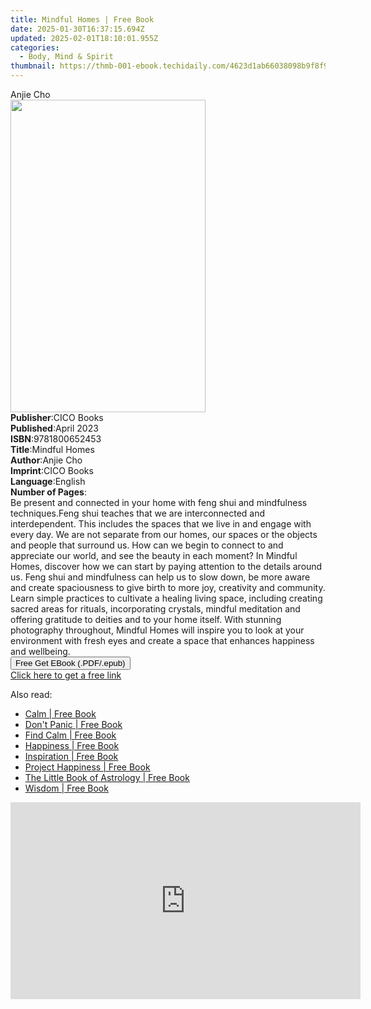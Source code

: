 ```yaml
---
title: Mindful Homes | Free Book
date: 2025-01-30T16:37:15.694Z
updated: 2025-02-01T18:10:01.955Z
categories:
  - Body, Mind & Spirit
thumbnail: https://thmb-001-ebook.techidaily.com/4623d1ab66038098b9f8f9999971b802264317d7c22cb269399c84d9c20ce763.jpg
---
```

<main id="book-container">
  <div class="flex flex-col">
    <div class="book-brief flex-1 py-6 px-4 sm:p-6 md:py-10 md:px-8">
      <!-- brief-->
      <div class="book-brief-main">Anjie Cho</div>
    </div>
    <div
      class="book-meta-info flex-1 grid gap-4 col-start-1 col-end-3 row-start-1 sm:mb-6 sm:grid-cols-4 lg:gap-6 lg:col-start-2 lg:row-end-6 lg:row-span-6 lg:mb-0"
    >
      <div
        class="book-meta-info-left place-content-center mt-4 p-4 text-sm leading-6 col-start-2 col-span-2 dark:text-slate-400"
      >
        <img
          class="w-full h-500 object-cover rounded-lg sm:h-255 sm:col-span-2 lg:col-span-full"
          src="https://img-001-ebook.techidaily.com/eea96c4ab609344c08b6e853907959b3072d4140312d633435ee8e0537544c30.jpg"
          alt=""
          width="312"
          height="500"
        />
      </div>
      <div
        class="book-meta-info-right mt-2 col-start-1 row-start-2 col-span-3 self-center"
      >
        <!-- meta data  -->
        <div class="flex flex-col px-4 md:px-8">
          <div class="flex-1">
            <strong>Publisher</strong>:<span class="px-2">CICO Books</span>
          </div>
          <div class="flex-1">
            <strong>Published</strong>:<span class="px-2">April 2023</span>
          </div>
          <div class="flex-1">
            <strong>ISBN</strong>:<span class="px-2">9781800652453</span>
          </div>
          <div class="flex-1">
            <strong>Title</strong>:<span class="px-2">Mindful Homes</span>
          </div>
          <div class="flex-1">
            <strong>Author</strong>:<span class="px-2">Anjie Cho</span>
          </div>
          <div class="flex-1">
            <strong>Imprint</strong>:<span class="px-2">CICO Books</span>
          </div>
          <div class="flex-1">
            <strong>Language</strong>:<span class="px-2">English</span>
          </div>
          <div class="flex-1">
            <strong>Number of Pages</strong>:<span class="px-2"></span>
          </div>
        </div>
      </div>
    </div>
    <div class="book-description flex-1 py-6 px-4 sm:p-6 md:py-10 md:px-8">
      <div class="book-description-main">
        <div accordion-content="" id="description">
          Be present and connected in your home with feng shui and mindfulness
          techniques.Feng shui teaches that we are interconnected and
          interdependent. This includes the spaces that we live in and engage
          with every day. We are not separate from our homes, our spaces or the
          objects and people that surround us. How can we begin to connect to
          and appreciate our world, and see the beauty in each moment? In
          Mindful Homes, discover how we can start by paying attention to the
          details around us. Feng shui and mindfulness can help us to slow down,
          be more aware and create spaciousness to give birth to more joy,
          creativity and community. Learn simple practices to cultivate a
          healing living space, including creating sacred areas for rituals,
          incorporating crystals, mindful meditation and offering gratitude to
          deities and to your home itself. With stunning photography throughout,
          Mindful Homes will inspire you to look at your environment with fresh
          eyes and create a space that enhances happiness and wellbeing.
        </div>
      </div>
    </div>
    <div class="book-excerpts flex-1 py-6 px-4 sm:p-6 md:py-10 md:px-8"></div>
    <div
      class="book-about-author flex-1 py-6 px-4 sm:p-6 md:py-10 md:px-8"
    ></div>
    <div class="book-free-get flex-1 py-6 px-4 sm:p-6 md:py-10 md:px-8">
      <button
        id="btn-free-get"
        class="bg-blue-500 hover:bg-blue-700 text-white font-bold py-2 px-4 rounded"
      >
        Free Get EBook (.PDF/.epub)
      </button>
      <div id="countdown-display" class="px-2 text-lg mt-2"></div>
      <a
        id="free-link"
        class="hidden bg-blue-500 hover:bg-blue-700 text-white font-bold py-2 px-4 rounded"
        href="https://www.ebooks.com/en-us/book/211375385/mindful-homes/anjie-cho/"
        target="_blank"
        >Click here to get a free link</a
      >
    </div>
    <script>
      let countdownTime = 0;
      let countdownInterval = null;
      document
        .getElementById('btn-free-get')
        .addEventListener('click', startCountdown);
      function startCountdown() {
        countdownTime = new Date().getTime() + 60000 * 3;
        countdownInterval = setInterval(updateCountdown, 1000);
        document.getElementById('btn-free-get').disabled = true;
        document
          .getElementById('btn-free-get')
          .classList.add('bg-gray-500', 'cursor-not-allowed');
      }
      function updateCountdown() {
        let currentTime = new Date().getTime();
        let timeLeft = countdownTime - currentTime;
        let secondsLeft = Math.floor(timeLeft / 1000);
        document.getElementById('countdown-display').innerHTML =
          `Remaining time: ${secondsLeft} seconds.`;
        if (secondsLeft <= 0) {
          clearInterval(countdownInterval);
          document.getElementById('btn-free-get').classList.add('hidden');
          document.getElementById('free-link').classList.remove('hidden');
          document.getElementById('countdown-display').innerHTML = '';
        }
      }
    </script>
  </div>
</main>

<ins class="adsbygoogle"
      style="display:block"
      data-ad-client="ca-pub-7571918770474297"
      data-ad-slot="8358498916"
      data-ad-format="auto"
      data-full-width-responsive="true"></ins>
    

<span class="atpl-alsoreadstyle">Also read:</span>
<div><ul>
<li><a href="https://novels-ebooks.techidaily.com/210762239-9781786857361-calm/"><u>Calm | Free Book</u></a></li>
<li><a href="https://novels-ebooks.techidaily.com/210762244-9781786853875-dont-panic/"><u>Don't Panic | Free Book</u></a></li>
<li><a href="https://novels-ebooks.techidaily.com/210762283-9781786850973-find-calm/"><u>Find Calm | Free Book</u></a></li>
<li><a href="https://novels-ebooks.techidaily.com/210762238-9781786857392-happiness/"><u>Happiness | Free Book</u></a></li>
<li><a href="https://novels-ebooks.techidaily.com/210762230-9781786857422-inspiration/"><u>Inspiration | Free Book</u></a></li>
<li><a href="https://novels-ebooks.techidaily.com/210762277-9781786850881-project-happiness/"><u>Project Happiness | Free Book</u></a></li>
<li><a href="https://novels-ebooks.techidaily.com/210762257-9781786851307-the-little-book-of-astrology/"><u>The Little Book of Astrology | Free Book</u></a></li>
<li><a href="https://novels-ebooks.techidaily.com/210762234-9781786857453-wisdom/"><u>Wisdom | Free Book</u></a></li>
</ul></div>

<!-- affiliate ads begin -->
<iframe width="560" height="315" src="https://www.youtube.com/embed/Q_69vX9wnRE?si=FtLxkpRhPORqcMeE" title="YouTube video player" frameborder="0" allow="accelerometer; autoplay; clipboard-write; encrypted-media; gyroscope; picture-in-picture; web-share" referrerpolicy="strict-origin-when-cross-origin" allowfullscreen></iframe>
<!-- affiliate ads end -->

